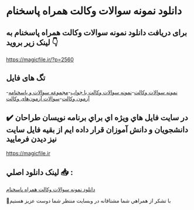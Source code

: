 # دانلود نمونه سوالات وکالت همراه پاسخنام

## برای دریافت دانلود نمونه سوالات وکالت همراه پاسخنام به لینک زیر بروید 👇

https://magicfile.ir/?p=2560

## تگ های فایل

-[نمونه سوالات وکالت](https://magicfile.ir/product/%d8%af%d8%a7%d9%86%d9%84%d9%88%d8%af-%d9%86%d9%85%d9%88%d9%86%d9%87-%d8%b3%d9%88%d8%a7%d9%84%d8%a7%d8%aa-%d9%88%da%a9%d8%a7%d9%84%d8%aa-%d9%87%d9%85%d8%b1%d8%a7%d9%87-%d9%be%d8%a7%d8%b3%d8%ae%d9%86%d8%a7%d9%85/)-[نمونه سوالات وکالت با جواب](https://magicfile.ir/product/%d8%af%d8%a7%d9%86%d9%84%d9%88%d8%af-%d9%86%d9%85%d9%88%d9%86%d9%87-%d8%b3%d9%88%d8%a7%d9%84%d8%a7%d8%aa-%d9%88%da%a9%d8%a7%d9%84%d8%aa-%d9%87%d9%85%d8%b1%d8%a7%d9%87-%d9%be%d8%a7%d8%b3%d8%ae%d9%86%d8%a7%d9%85/)-[مجموعه سوالات و پاسخنامه آزمون وکالت](https://magicfile.ir/product/%d8%af%d8%a7%d9%86%d9%84%d9%88%d8%af-%d9%86%d9%85%d9%88%d9%86%d9%87-%d8%b3%d9%88%d8%a7%d9%84%d8%a7%d8%aa-%d9%88%da%a9%d8%a7%d9%84%d8%aa-%d9%87%d9%85%d8%b1%d8%a7%d9%87-%d9%be%d8%a7%d8%b3%d8%ae%d9%86%d8%a7%d9%85/)-[سوالات آزمون‌های وکالت](https://magicfile.ir/product/%d8%af%d8%a7%d9%86%d9%84%d9%88%d8%af-%d9%86%d9%85%d9%88%d9%86%d9%87-%d8%b3%d9%88%d8%a7%d9%84%d8%a7%d8%aa-%d9%88%da%a9%d8%a7%d9%84%d8%aa-%d9%87%d9%85%d8%b1%d8%a7%d9%87-%d9%be%d8%a7%d8%b3%d8%ae%d9%86%d8%a7%d9%85/)

## ✔️ در سايت فايل هاي ويژه اي براي برنامه نويسان طراحان دانشجويان و دانش آموزان قرار داده ايم از بقيه فايل سايت نيز ديدن فرماييد

https://magicfile.ir


## لينک دانلود اصلي 📥 :

[دانلود نمونه سوالات وکالت همراه پاسخنام](https://magicfile.ir/product/%d8%af%d8%a7%d9%86%d9%84%d9%88%d8%af-%d9%86%d9%85%d9%88%d9%86%d9%87-%d8%b3%d9%88%d8%a7%d9%84%d8%a7%d8%aa-%d9%88%da%a9%d8%a7%d9%84%d8%aa-%d9%87%d9%85%d8%b1%d8%a7%d9%87-%d9%be%d8%a7%d8%b3%d8%ae%d9%86%d8%a7%d9%85/) 


🙏با تشکر از همراهي شما مشتاقانه در وبسایت منتظر شما دوست عزیز هستیم

